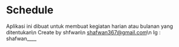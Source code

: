 # Schedule
Aplikasi ini dibuat untuk membuat kegiatan harian atau bulanan yang ditentukan\n
Create by shfwan\n
shafwan367@gmail.com\n
Ig : shafwan____

